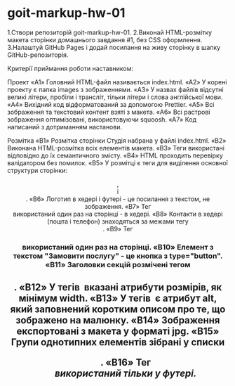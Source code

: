 # goit-markup-hw-01

1.Створи репозиторій goit-markup-hw-01.
2.Виконай HTML-розмітку макета сторінки домашнього завдання #1, без CSS оформлення.
3.Налаштуй GitHub Pages і додай посилання на живу сторінку в шапку GitHub-репозиторія.

Критерії приймання роботи наставником:

Проект
«A1» Головний HTML-файл називається index.html.
«A2» У корені проекту є папка images з зображеннями.
«A3» У назвах файлів відсутні великі літери, пробіли і трансліт, тільки літери і слова англійської мови.
«A4» Вихідний код відформатований за допомогою Prettier.
«A5» Всі зображення та текстовий контент взяті з макета.
«A6» Всі растрові зображення оптимізовані, використовуючи squoosh.
«A7» Код написаний з дотриманням настанови.

Розмітка
«B1» Розмітка сторінки Студія набрана у файлі index.html.
«B2» Виконана HTML-розмітка всіх елементів макета.
«B3» Теги використані відповідно до їх семантичного змісту.
«B4» HTML проходить перевірку валідатором без помилок.
«B5» У розмітці є теги для виділення основної структури сторінки: <header>, <main> і <footer>.
«B6» Логотип в хедері і футері - це посилання з текстом, не зображення.
«B7» Тег <nav> використаний один раз на сторінці - в хедері.
«B8» Контакти в хедері (пошта і телефон) знаходяться за межами тегу <nav>.
«B9» Тег <h1> використаний один раз на сторінці.
«B10» Елемент з текстом "Замовити послугу" - це кнопка з type="button".
«B11» Заголовки секцій розмічені тегом <h2>.
«B12» У тегів <img> вказані атрибути розмірів, як мінімум width.
«B13» У тегів <img> є атрибут alt, який заповнений коротким описом про те, що зображено на малюнку.
«B14» Зображення експортовані з макета у форматі jpg.
«B15» Групи однотипних елементів зібрані у списки <ul>.
«B16» Тег <address> використаний тільки у футері.